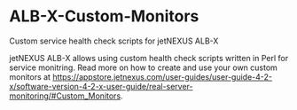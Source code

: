 # ALB-X-Custom-Monitors
Custom service health check scripts for jetNEXUS ALB-X

jetNEXUS ALB-X allows using custom health check scripts written in Perl for service monitring. Read more on how to create and use your own custom monitors at https://appstore.jetnexus.com/user-guides/user-guide-4-2-x/software-version-4-2-x-user-guide/real-server-monitoring/#Custom_Monitors.
